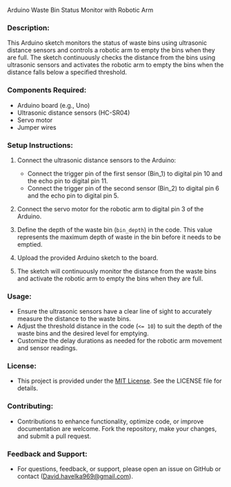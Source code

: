 Arduino Waste Bin Status Monitor with Robotic Arm
### Description:
This Arduino sketch monitors the status of waste bins using ultrasonic distance sensors and controls a robotic arm to empty the bins when they are full. The sketch continuously checks the distance from the bins using ultrasonic sensors and activates the robotic arm to empty the bins when the distance falls below a specified threshold.


### Components Required:
- Arduino board (e.g., Uno)
- Ultrasonic distance sensors (HC-SR04)
- Servo motor
- Jumper wires

### Setup Instructions:
1. Connect the ultrasonic distance sensors to the Arduino:
   - Connect the trigger pin of the first sensor (Bin_1) to digital pin 10 and the echo pin to digital pin 11.
   - Connect the trigger pin of the second sensor (Bin_2) to digital pin 6 and the echo pin to digital pin 5.

2. Connect the servo motor for the robotic arm to digital pin 3 of the Arduino.

3. Define the depth of the waste bin (`bin_depth`) in the code. This value represents the maximum depth of waste in the bin before it needs to be emptied.

4. Upload the provided Arduino sketch to the board.

5. The sketch will continuously monitor the distance from the waste bins and activate the robotic arm to empty the bins when they are full.

### Usage:
- Ensure the ultrasonic sensors have a clear line of sight to accurately measure the distance to the waste bins.
- Adjust the threshold distance in the code (`<= 10`) to suit the depth of the waste bins and the desired level for emptying.
- Customize the delay durations as needed for the robotic arm movement and sensor readings.

### License:
- This project is provided under the [MIT License](https://opensource.org/licenses/MIT). See the LICENSE file for details.

### Contributing:
- Contributions to enhance functionality, optimize code, or improve documentation are welcome. Fork the repository, make your changes, and submit a pull request.

### Feedback and Support:
- For questions, feedback, or support, please open an issue on GitHub or contact (David.havelka969@gmail.com).
